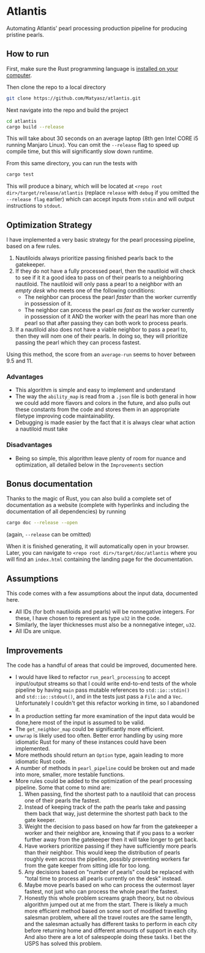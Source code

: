 # Atlantis

Automating Atlantis' pearl processing production pipeline for producing pristine pearls.

## How to run

First, make sure the Rust programming language is [installed on your computer](https://www.rust-lang.org/tools/install).

Then clone the repo to a local directory

```bash
git clone https://github.com/Matyasz/atlantis.git
```

Next navigate into the repo and build the project

```bash
cd atlantis
cargo build --release
```
This will take about 30 seconds on an average laptop (8th gen Intel CORE i5 running Manjaro Linux). You can omit the `--release` flag to speed up compile time, but this will significantly slow down runtime.

From this same directory, you can run the tests with 

```bash
cargo test
```

This will produce a binary, which will be located at `<repo root dir>/target/release/atlantis` (replace `release` with `debug` if you omitted the `--release flag` earlier) which can accept inputs from `stdin` and will output instructions to `stdout`.

## Optimization Strategy

I have implemented a very basic strategy for the pearl processing pipeline, based on a few rules.
1. Nautiloids always prioritize passing finished pearls back to the gatekeeper.
2. If they do not have a fully processed pearl, then the nautiloid will check to see if it it a good idea to pass on of their pearls to a neighboring nautiloid. The nautiloid will only pass a pearl to a neighbor with an *empty desk* who meets one of the following conditions:
    - The neighbor can process the pearl *faster* than the worker currently in possession of it.
    - The neighbor can process the pearl *as fast as* the worker currently in possession of it AND the worker with the pearl has more than one pearl so that after passing they can both work to process pearls.
3. If a nautiloid also does not have a viable neighbor to pass a pearl to, then they will nom one of their pearls. In doing so, they will prioritize passing the pearl which they can process fastest.

Using this method, the score from an `average-run` seems to hover between 9.5 and 11.

### Advantages

- This algorithm is simple and easy to implement and understand
- The way the `ability_map` is read from a `.json` file is both general in how we could add more flavors and colors in the future, and also pulls out these constants from the code and stores them in an appropriate filetype improving code maintainability.
- Debugging is made easier by the fact that it is always clear what action a nautiloid must take

### Disadvantages

- Being so simple, this algorithm leave plenty of room for nuance and optimization, all detailed below in the `Improvements` section

## Bonus documentation

Thanks to the magic of Rust, you can also build a complete set of documentation as a website (complete with hyperlinks and including the documentation of all dependencies) by running

```bash
cargo doc --release --open
```
(again, `--release` can be omitted)

When it is finished generating, it will automatically open in your browser. Later, you can navigate to `<repo root dir>/target/doc/atlantis` where you will find an `index.html` containing the landing page for the documentation.

## Assumptions

This code comes with a few assumptions about the input data, documented here.

- All IDs (for both nautiloids and pearls) will be nonnegative integers. For these, I have chosen to represent as type `u32` in the code.
- Similarly, the layer thicknesses must also be a nonnegative integer, `u32`.
- All IDs are unique.

## Improvements

The code has a handful of areas that could be improved, documented here.

- I would have liked to refactor `run_pearl_processing` to accept input/output streams so that I could write end-to-end tests of the whole pipeline by having `main` pass mutable references to `std::io::stdin()` and `std::io::stdout()`, and in the tests just pass a `File` and a `Vec`. Unfortunately I couldn't get this refactor working in time, so I abandoned it.
- In a production setting far more examination of the input data would be done,here most of the input is assumed to be valid.
- The `get_neighbor_map` could be significantly more efficient.
- `unwrap` is likely used too often. Better error handling by using more idiomatic Rust for many of these instances could have been implemented.
- More methods should return an `Option` type, again leading to more idiomatic Rust code.
- A number of methods in `pearl_pipeline` could be broken out and made into more, smaller, more testable functions.
- More rules could be added to the optimization of the pearl processing pipeline. Some that come to mind are:
    1. When passing, find the shortest path to a nautiloid that can process one of their pearls the fastest.
    2. Instead of keeping track of the path the pearls take and passing them back that way, just determine the shortest path back to the gate keeper.
    3. Weight the decision to pass based on how far from the gatekeeper a worker and their neighbor are, knowing that if you pass to a worker further away from the gatekeeper then it will take longer to get back.
    4. Have workers prioritize passing if they have sufficiently more pearls than their neighbor. This would keep the distribution of pearls roughly even across the pipeline, possibly preventing workers far from the gate keeper from sitting idle for too long.
    5. Any decisions based on "number of pearls" could be replaced with "total time to process all pearls currently on the desk" instead.
    6. Maybe move pearls based on who can process the outermost layer fastest, not just who can process the whole pearl the fastest.
    7. Honestly this whole problem screams graph theory, but no obvious algorithm jumped out at me from the start. There is likely a much more efficient method based on some sort of modified travelling salesman problem, where all the travel routes are the same length, and the salesman actually has different tasks to perform in each city before returning home and different amounts of support in each city. And also there are a lot of salespeople doing these tasks. I bet the USPS has solved this problem.